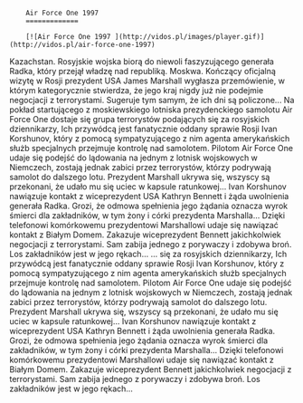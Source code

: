 
        Air Force One 1997 
        =============
        
        [![Air Force One 1997 ](http://vidos.pl/images/player.gif)](http://vidos.pl/air-force-one-1997)
        
        
 Kazachstan. Rosyjskie wojska biorą do niewoli faszyzującego generała Radka, który przejął władzę nad republiką. Moskwa. Kończący oficjalną wizytę w Rosji prezydent USA James Marshall wygłasza przemówienie, w którym kategorycznie stwierdza, że jego kraj nigdy już nie podejmie negocjacji z terrorystami. Sugeruje tym samym, że ich dni są policzone... Na pokład startującego z moskiewskiego lotniska prezydenckiego samolotu Air Force One dostaje się grupa terrorystów podających się za rosyjskich dziennikarzy, Ich przywódcą jest fanatycznie oddany sprawie Rosji Ivan Korshunov, który z pomocą sympatyzującego z nim agenta amerykańskich służb specjalnych przejmuje kontrolę nad samolotem. Pilotom Air Force One udaje się podejść do lądowania na jednym z lotnisk wojskowych w Niemczech, zostają jednak zabici przez terrorystów, którzy podrywają samolot do dalszego lotu. Prezydent Marshall ukrywa się, wszyscy są przekonani, że udało mu się uciec w kapsule ratunkowej... Ivan Korshunov nawiązuje kontakt z wiceprezydent USA Kathryn Bennett i żąda uwolnienia generała Radka. Grozi, że odmowa spełnienia jego żądania oznacza wyrok śmierci dla zakładników, w tym żony i córki prezydenta Marshalla... Dzięki telefonowi komórkowemu prezydentowi Marshallowi udaje się nawiązać kontakt z Białym Domem. Zakazuje wiceprezydent Bennett jakichkolwiek negocjacji z terrorystami. Sam zabija jednego z porywaczy i zdobywa broń. Los zakładników jest w jego rękach...   ... się za rosyjskich dziennikarzy, Ich przywódcą jest fanatycznie oddany sprawie Rosji Ivan Korshunov, który z pomocą sympatyzującego z nim agenta amerykańskich służb specjalnych przejmuje kontrolę nad samolotem. Pilotom Air Force One udaje się podejść do lądowania na jednym z lotnisk wojskowych w Niemczech, zostają jednak zabici przez terrorystów, którzy podrywają samolot do dalszego lotu. Prezydent Marshall ukrywa się, wszyscy są przekonani, że udało mu się uciec w kapsule ratunkowej... Ivan Korshunov nawiązuje kontakt z wiceprezydent USA Kathryn Bennett i żąda uwolnienia generała Radka. Grozi, że odmowa spełnienia jego żądania oznacza wyrok śmierci dla zakładników, w tym żony i córki prezydenta Marshalla... Dzięki telefonowi komórkowemu prezydentowi Marshallowi udaje się nawiązać kontakt z Białym Domem. Zakazuje wiceprezydent Bennett jakichkolwiek negocjacji z terrorystami. Sam zabija jednego z porywaczy i zdobywa broń. Los zakładników jest w jego rękach...
    